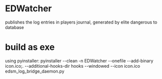 # EDWatcher
publishes the log entries in players journal, generated by elite dangerous to database

# build as exe
using pyinstaller:
pyinstaller --clean -n EDWatcher --onefile --add-binary icon.ico;. --additional-hooks-dir hooks --windowed --icon icon.ico edsm_log_bridge_daemon.py
